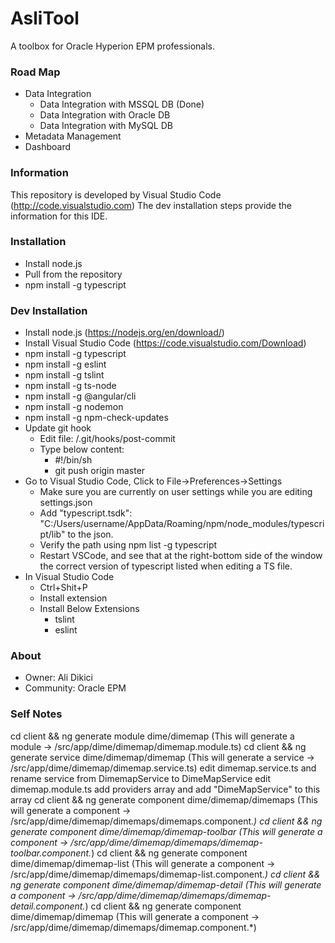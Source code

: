 # AsliTool #

A toolbox for Oracle Hyperion EPM professionals.

### Road Map  ###
* Data Integration
    * Data Integration with MSSQL DB (Done)
    * Data Integration with Oracle DB
    * Data Integration with MySQL DB
* Metadata Management
* Dashboard

### Information ###
This repository is developed by Visual Studio Code (http://code.visualstudio.com)
The dev installation steps provide the information for this IDE.

### Installation ###

* Install node.js
* Pull from the repository
* npm install -g typescript

### Dev Installation ###
* Install node.js (https://nodejs.org/en/download/)
* Install Visual Studio Code (https://code.visualstudio.com/Download)
* npm install -g typescript
* npm install -g eslint
* npm install -g tslint
* npm install -g ts-node
* npm install -g @angular/cli
* npm install -g nodemon
* npm install -g npm-check-updates
* Update git hook
    * Edit file: <project-folder>/.git/hooks/post-commit
    * Type below content:
        * \#!/bin/sh
        * git push origin master
* Go to Visual Studio Code, Click to File->Preferences->Settings
    * Make sure you are currently on user settings while you are editing settings.json
    * Add "typescript.tsdk": "C:/Users/username/AppData/Roaming/npm/node_modules/typescript/lib" to the json.
    * Verify the path using npm list -g typescript
    * Restart VSCode, and see that at the right-bottom side of the window the correct version of typescript listed when editing a TS file.
* In Visual Studio Code 
    * Ctrl+Shit+P
    * Install extension
    * Install Below Extensions
        * tslint
		* eslint

### About ###
* Owner: Ali Dikici
* Community: Oracle EPM

### Self Notes ###
cd client && ng generate module dime/dimemap                                        (This will generate a module -> /src/app/dime/dimemap/dimemap.module.ts)
cd client && ng generate service dime/dimemap/dimemap                               (This will generate a service -> /src/app/dime/dimemap/dimemap.service.ts)
edit dimemap.service.ts and rename service from DimemapService to DimeMapService
edit dimemap.module.ts add providers array and add "DimeMapService" to this array
cd client && ng generate component dime/dimemap/dimemaps                            (This will generate a component -> /src/app/dime/dimemap/dimemaps/dimemaps.component.*)
cd client && ng generate component dime/dimemap/dimemap-toolbar                     (This will generate a component -> /src/app/dime/dimemap/dimemaps/dimemap-toolbar.component.*)
cd client && ng generate component dime/dimemap/dimemap-list                        (This will generate a component -> /src/app/dime/dimemap/dimemaps/dimemap-list.component.*)
cd client && ng generate component dime/dimemap/dimemap-detail                      (This will generate a component -> /src/app/dime/dimemap/dimemaps/dimemap-detail.component.*)
cd client && ng generate component dime/dimemap/dimemap                             (This will generate a component -> /src/app/dime/dimemap/dimemaps/dimemap.component.*)
